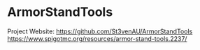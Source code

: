# ArmorStandTools
Project Website:
https://github.com/St3venAU/ArmorStandTools
https://www.spigotmc.org/resources/armor-stand-tools.2237/